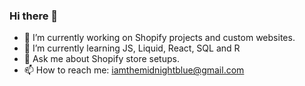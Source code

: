 ### Hi there 👋

- 🔭 I’m currently working on Shopify projects and custom websites.
- 🌱 I’m currently learning JS, Liquid, React, SQL and R
- 💬 Ask me about Shopify store setups.
- 📫 How to reach me: iamthemidnightblue@gmail.com

